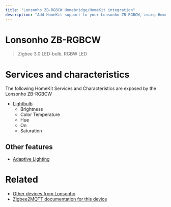 ```yaml
---
title: "Lonsonho ZB-RGBCW Homebridge/HomeKit integration"
description: "Add HomeKit support to your Lonsonho ZB-RGBCW, using Homebridge, Zigbee2MQTT and homebridge-z2m."
---
```

<!---
This file has been GENERATED using src/docgen/docgen.ts
DO NOT EDIT THIS FILE MANUALLY!
-->
# Lonsonho ZB-RGBCW
> Zigbee 3.0 LED-bulb, RGBW LED


# Services and characteristics
The following HomeKit Services and Characteristics are exposed by
the Lonsonho ZB-RGBCW

* [Lightbulb](../../light.md)
  * Brightness
  * Color Temperature
  * Hue
  * On
  * Saturation


## Other features
* [Adaptive Lighting](../../light.md)


# Related
* [Other devices from Lonsonho](../index.md#lonsonho)
* [Zigbee2MQTT documentation for this device](https://www.zigbee2mqtt.io/devices/ZB-RGBCW.html)